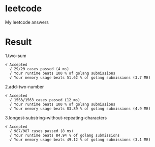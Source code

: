 # leetcode
My leetcode answers

# Result

1.two-sum
```
√ Accepted
  √ 29/29 cases passed (4 ms)
  √ Your runtime beats 100 % of golang submissions
  √ Your memory usage beats 51.62 % of golang submissions (3.7 MB)
```

2.add-two-number
```
√ Accepted
  √ 1563/1563 cases passed (12 ms)
  √ Your runtime beats 100 % of golang submissions
  √ Your memory usage beats 83.89 % of golang submissions (4.9 MB)
```

3.longest-substring-without-repeating-characters
```
√ Accepted
  √ 987/987 cases passed (8 ms)
  √ Your runtime beats 84.94 % of golang submissions
  √ Your memory usage beats 49.12 % of golang submissions (3.1 MB)
```
